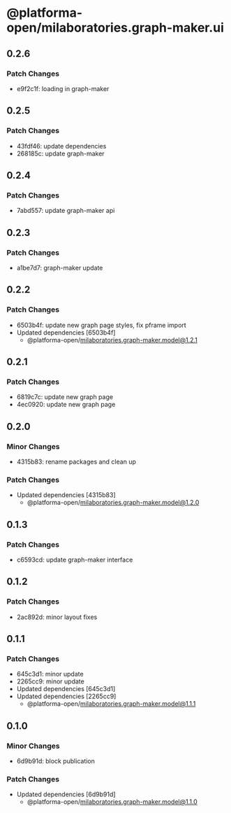# @platforma-open/milaboratories.graph-maker.ui

## 0.2.6

### Patch Changes

- e9f2c1f: loading in graph-maker

## 0.2.5

### Patch Changes

- 43fdf46: update dependencies
- 268185c: update graph-maker

## 0.2.4

### Patch Changes

- 7abd557: update graph-maker api

## 0.2.3

### Patch Changes

- a1be7d7: graph-maker update

## 0.2.2

### Patch Changes

- 6503b4f: update new graph page styles, fix pframe import
- Updated dependencies [6503b4f]
  - @platforma-open/milaboratories.graph-maker.model@1.2.1

## 0.2.1

### Patch Changes

- 6819c7c: update new graph page
- 4ec0920: update new graph page

## 0.2.0

### Minor Changes

- 4315b83: rename packages and clean up

### Patch Changes

- Updated dependencies [4315b83]
  - @platforma-open/milaboratories.graph-maker.model@1.2.0

## 0.1.3

### Patch Changes

- c6593cd: update graph-maker interface

## 0.1.2

### Patch Changes

- 2ac892d: minor layout fixes

## 0.1.1

### Patch Changes

- 645c3d1: minor update
- 2265cc9: minor update
- Updated dependencies [645c3d1]
- Updated dependencies [2265cc9]
  - @platforma-open/milaboratories.graph-maker.model@1.1.1

## 0.1.0

### Minor Changes

- 6d9b91d: block publication

### Patch Changes

- Updated dependencies [6d9b91d]
  - @platforma-open/milaboratories.graph-maker.model@1.1.0
